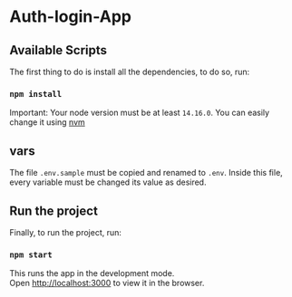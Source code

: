 # Auth-login-App
## Available Scripts

The first thing to do is install all the dependencies, to do so, run:

### `npm install`

Important: Your node version must be at least `14.16.0`. You can easily change it using [nvm](https://github.com/nvm-sh/nvm)

## vars

The file `.env.sample` must be copied and renamed to `.env`. Inside this file, every variable must be changed its value as desired.

## Run the project

Finally, to run the project, run:

### `npm start`

This runs the app in the development mode.\
Open [http://localhost:3000](http://localhost:3000) to view it in the browser.
